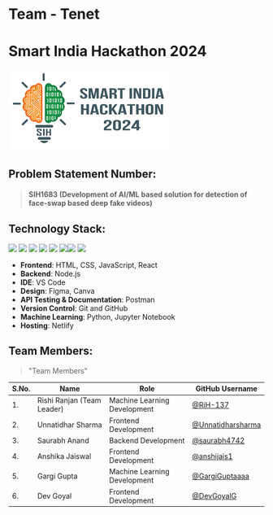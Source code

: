 <!-- 
# Team Tenet
# Problem Statement ID
SIH1683
# Problem Statement Title
Development of AI/ML based solution for detection of face-swap based deep fake videos
# Theme
Miscellaneous
# PS Category
Software
-->
# Team - Tenet
# Smart India Hackathon 2024

![SIH2024](https://github.com/RiH-137/Tenet/blob/main/sih2024.png)
## Problem Statement Number: 
> #### SIH1683 (Development of AI/ML based solution for detection of face-swap based deep fake videos)
<!--
> At a given time farmer equipment are idle during non-seasons. A platform that allows farmers to rent farming equipment for less during the off-season. A simple aggregation platform with call center support can function as booking equipment’s will help farmers make additional income.
-->
<!--
## Features
1. Login/Sign Up.
2. JWT Authentication.
3. OTP Verification.
4. Add Equipment details related to various categories like Crop Protection, Harvesting Equipment, etc
5. Search equipment of a particular category using the title.
6. Filter equipment based on their category, price, availability, etc.
7. Book and rent equipment for the off-season.
8. Track booking requests.
10. View the list of comments and replies related to particular posts.
11. LimitOffsetPagination for custom pagination style.
12. Support Centre
13. Chat with the owner and customer.
# Demo Video
<a href="https://youtu.be/JG91XGtaDck"> <img src="https://user-images.githubusercontent.com/55245862/209521089-a7767feb-cc86-46ed-bc4b-150288d4b60c.png" alt="Demo Video" height='250' width='400'/> </a>
-->
## Technology Stack:
<img src="https://img.shields.io/badge/html5%20-%23E34F26.svg?&style=for-the-badge&logo=html5&logoColor=white"/> <img src="https://img.shields.io/badge/css3%20-%231572B6.svg?&style=for-the-badge&logo=css3&logoColor=white"/> <img src="https://img.shields.io/badge/javascript%20-%23323330.svg?&style=for-the-badge&logo=javascript&logoColor=%23F7DF1E"/> <img src="https://img.shields.io/badge/Tailwind_CSS-38B2AC?style=for-the-badge&logo=tailwind-css&logoColor=white"/>  <img src="https://img.shields.io/badge/React-20232A?style=for-the-badge&logo=react&logoColor=61DAFB"/> <img src="https://img.shields.io/badge/markdown-%23000000.svg?&style=for-the-badge&logo=markdown&logoColor=white"/><img src="https://img.shields.io/badge/github%20-%23121011.svg?&style=for-the-badge&logo=github&logoColor=white"/> <img src="https://img.shields.io/badge/Netlify-00C7B7?style=for-the-badge&logo=netlify&logoColor=white"/>
- **Frontend**: HTML, CSS, JavaScript, React
- **Backend**: Node.js
- **IDE**: VS Code
- **Design**: Figma, Canva
- **API Testing & Documentation**: Postman
- **Version Control**: Git and GitHub
- **Machine Learning**: Python, Jupyter Notebook
- **Hosting**: Netlify
<!-- - **Database**: PostgreSQL -->

<!--
### How to Get Started?
#### GitHub Repository Structure
| S.No. | Branch Name                                                                  | Purpose                       |
| ----- | ---------------------------------------------------------------------------- | ----------------------------- |
| 1.    | [master](https://github.com/rudrakshi99/SIH2022/tree/master)                 | contains all Frontend code    |
| 2.    | [backend](https://github.com/rudrakshi99/SIH2022/tree/backend)               | contains all Backend code     |
### Frontend Setup Instructions
- Fork and Clone the repo using
```
$ git clone https://github.com/rudrakshi99/SIH2022.git
```
- Install the Dependencies from `npm`
```
$ npm i
```
- Run the Server and see the demo at [http://localhost:3000/](http://localhost:3000/)
```
$ npm start
```
-->
## Team Members:

> "Team Members"
 
| S.No. | Name | Role | GitHub Username |
| --------------- | --------------- | --------------- | --------------- |
| 1. | Rishi Ranjan (Team Leader) | Machine Learning Development | [@RiH-137](https://github.com/RiH-137)  |
| 2. | Unnatidhar Sharma | Frontend Development | [@Unnatidharsharma](https://github.com/Unnatidharsharma) |
| 3. | Saurabh Anand | Backend Development | [@saurabh4742](https://github.com/saurabh4742) |
| 4. | Anshika Jaiswal | Frontend Development| [@anshijais1](https://github.com/anshijais1)  |
| 5. | Gargi Gupta | Machine Learning Development | [@GargiGuptaaaa](https://github.com/GargiGuptaaaa)  |
| 6. | Dev Goyal | Frontend Development | [@DevGoyalG](https://github.com/DevGoyalG)  |
<!--
## Maintainers✨
<table>
  <tbody><tr>
    <td align="center"><a href="https://github.com/rudrakshi99"><img alt="" src="https://avatars.githubusercontent.com/rudrakshi99" width="100px;"><br><sub><b>Rudrakshi</b></sub></a><br><a href="https://github.com/rudrakshi99/SIH2022/commits/backend?author=rudrakshi99" title="Code">💻</a></td>
    <td align="center"><a href="https://github.com/sarthakshukla1316"><img alt="" src="https://avatars.githubusercontent.com/sarthakshukla1316" width="100px;"><br><sub><b>Sarthak Shukla </b></sub></a><br><a href="https://github.com/rudrakshi99/SIH2022/commits?author=sarthakshukla1316" title="Code">💻</a></td>
    <td align="center"><a href="https://github.com/anmolsrivastava1"><img alt="" src="https://avatars.githubusercontent.com/anmolsrivastava1" width="100px;"><br><sub><b>Anmol Srivastava </b></sub></a><br><a href="https://github.com/rudrakshi99/SIH2022/commits/backend?author=anmolsrivastava1" title="Code">💻</a></td>
    <td align="center"><a href="https://github.com/ParthSharmaT"><img alt="" src="https://avatars.githubusercontent.com/ParthSharmaT" width="100px;"><br><sub><b>Parth Sharma </b></sub></a><br><a href="https://github.com/rudrakshi99/SIH2022/commits/vociecallapi" title="Code">💻</a></td>
    <td align="center"><a href="https://github.com/kushalgautam"><img alt="" src="https://avatars.githubusercontent.com/kushalgautam" width="100px;"><br><sub><b>Kushal Gautam </b></sub></a><br><a href="https://github.com/rudrakshi99/SIH2022/" title="Code">💻</a></td>
    <td align="center"><a href="https://github.com/suyashrastogi7"><img alt="" src="https://avatars.githubusercontent.com/suyashrastogi7" width="100px;"><br><sub><b>Suyash Rastogi </b></sub></a><br><a href="https://github.com/rudrakshi99/SIH2022/commits/master?author=suyashrastogi7" title="Code">💻</a></td>
  </tr>
</tbody></table>
# License :memo:
This project follows the [MIT License](https://choosealicense.com/licenses/mit/).
[![Uses Git](https://forthebadge.com/images/badges/uses-git.svg)](https://github.com/rudrakshi99/SIH2022.git) 
[![forthebadge](https://forthebadge.com/images/badges/made-with-javascript.svg)](https://github.com/rudrakshi99/SIH2022.git)
[![forthebadge](https://forthebadge.com/images/badges/made-with-python.svg)](https://github.com/rudrakshi99/SIH2022.git)
[![Built with love](https://forthebadge.com/images/badges/built-with-love.svg)](https://github.com/rudrakshi99/SIH2022.git) [![Built By Developers](https://forthebadge.com/images/badges/built-by-developers.svg)](https://github.com/rudrakshi99/SIH2022.git) 
-->







<!--
# React + Vite

This template provides a minimal setup to get React working in Vite with HMR and some ESLint rules.

Currently, two official plugins are available:

- [@vitejs/plugin-react](https://github.com/vitejs/vite-plugin-react/blob/main/packages/plugin-react/README.md) uses [Babel](https://babeljs.io/) for Fast Refresh
- [@vitejs/plugin-react-swc](https://github.com/vitejs/vite-plugin-react-swc) uses [SWC](https://swc.rs/) for Fast Refresh
-->
